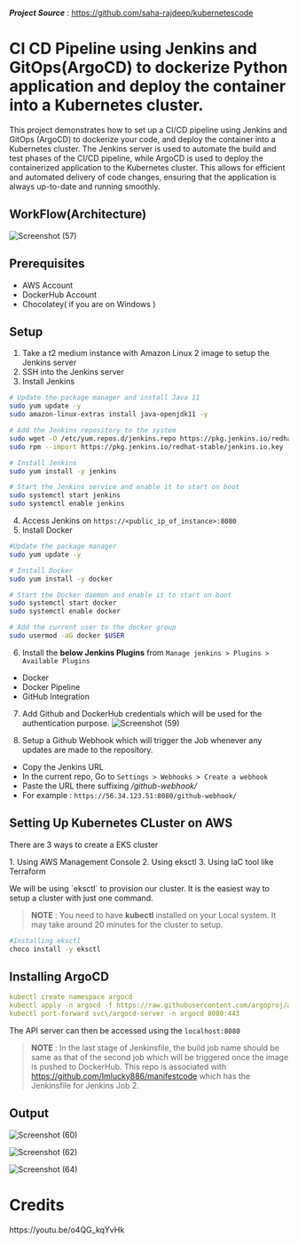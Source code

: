 **_Project Source_** : https://github.com/saha-rajdeep/kubernetescode

<h1>CI CD Pipeline using Jenkins and GitOps(ArgoCD) to dockerize Python application and deploy the container into a Kubernetes cluster.</h1>
This project demonstrates how to set up a CI/CD pipeline using Jenkins and GitOps (ArgoCD) to dockerize your code, and deploy the container into a Kubernetes cluster. The Jenkins server is used to automate the build and test phases of the CI/CD pipeline, while ArgoCD is used to deploy the containerized application to the Kubernetes cluster. This allows for efficient and automated delivery of code changes, ensuring that the application is always up-to-date and running smoothly.

<h2>WorkFlow(Architecture)</h2>

![Screenshot (57)](https://user-images.githubusercontent.com/88871793/210801745-312e6b79-691e-4065-86fd-281effd030ee.png)

<h2>Prerequisites</h2>

* AWS Account
* DockerHub Account
* Chocolatey( if you are on Windows )

<h2>Setup</h2>

1. Take a t2 medium instance with Amazon Linux 2 image to setup the Jenkins server
2. SSH into the Jenkins server
3. Install Jenkins 
```Bash
# Update the package manager and install Java 11
sudo yum update -y
sudo amazon-linux-extras install java-openjdk11 -y

# Add the Jenkins repository to the system
sudo wget -O /etc/yum.repos.d/jenkins.repo https://pkg.jenkins.io/redhat-stable/jenkins.repo
sudo rpm --import https://pkg.jenkins.io/redhat-stable/jenkins.io.key

# Install Jenkins
sudo yum install -y jenkins

# Start the Jenkins service and enable it to start on boot
sudo systemctl start jenkins
sudo systemctl enable jenkins
```
4. Access Jenkins on `https://<public_ip_of_instance>:8080`
5. Install Docker
```Bash
#Update the package manager
sudo yum update -y

# Install Docker
sudo yum install -y docker

# Start the Docker daemon and enable it to start on boot
sudo systemctl start docker
sudo systemctl enable docker

# Add the current user to the docker group
sudo usermod -aG docker $USER
```
6. Install the **below Jenkins Plugins**  from `Manage jenkins > Plugins > Available Plugins`
* Docker
* Docker Pipeline
* GitHub Integration
7. Add Github and DockerHub credentials which will be used for the authentication purpose.
![Screenshot (59)](https://user-images.githubusercontent.com/88871793/210787897-9c7233ec-a740-4138-aae5-ca982bb8f1f1.png)

8. Setup a Github Webhook which will trigger the Job whenever any updates are made to the repository.
  * Copy the Jenkins URL
  * In the current repo, Go to `Settings > Webhooks > Create a webhook` 
  * Paste the URL there suffixing _/github-webhook/_
  * For example : `https://56.34.123.51:8080/github-webhook/`

<h2> Setting Up Kubernetes CLuster on AWS </h2>
<p>
There are 3 ways to create a EKS cluster
</p>
1. Using AWS Management Console
2. Using eksctl
3. Using IaC tool like Terraform
<p> We will be using `eksctl` to provision our cluster. It is the easiest way to setup a cluster with just one command. </p>

>  **NOTE** : You need to have **kubectl** installed on your Local system. It may take around 20 minutes for the cluster to setup.

```Bash
#Installing eksctl
choco install -y eksctl
```

<h2> Installing ArgoCD </h2>

```YAML
kubectl create namespace argocd
kubectl apply -n argocd -f https://raw.githubusercontent.com/argoproj/argo-cd/stable/manifests/install.yaml
kubectl port-forward svc\/argocd-server -n argocd 8080:443
```

The API server can then be accessed using the `localhost:8080`

> **NOTE** : In the last stage of Jenkinsfile, the build job name should be same as that of the second job which will be triggered once the image is pushed to DockerHub. This repo is associated with https://github.com/Imlucky886/manifestcode which has the Jenkinsfile for Jenkins Job 2.
<h2> Output </h2>

![Screenshot (60)](https://user-images.githubusercontent.com/88871793/210800293-41e50057-cf78-4db4-8f36-409a42e4b9e0.png)

![Screenshot (62)](https://user-images.githubusercontent.com/88871793/210800349-6f324ac6-9c67-4c7b-a804-6400d44cc2d1.png)


![Screenshot (64)](https://user-images.githubusercontent.com/88871793/210799731-4cb01ae7-a226-4e90-94e4-17c8c05879a4.png)

<h1> Credits </h1>
https://youtu.be/o4QG_kqYvHk

